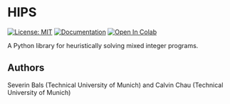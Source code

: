 # HIPS
[![License: MIT](https://img.shields.io/badge/License-MIT-yellow.svg)](https://opensource.org/licenses/MIT) [![Documentation](https://github.com/cxlvinchau/hips/actions/workflows/main.yml/badge.svg)](https://cxlvinchau.github.io/hips) [![Open In Colab](https://colab.research.google.com/assets/colab-badge.svg)](https://colab.research.google.com/github/cxlvinchau/hips-examples/blob/main/notebooks/mip-example.ipynb)


A Python library for heuristically solving mixed integer programs.

## Authors
Severin Bals (Technical University of Munich) and Calvin Chau (Technical University of Munich)
